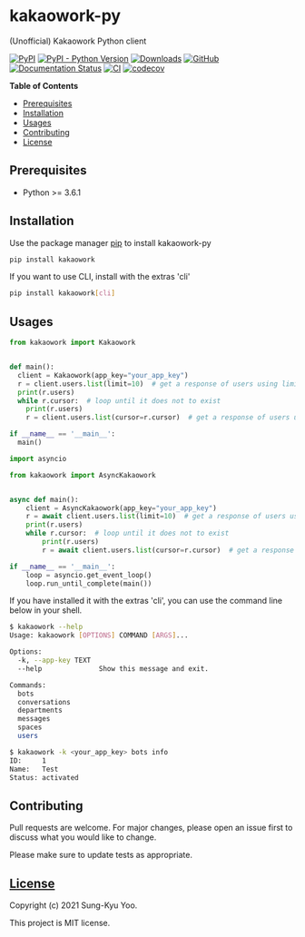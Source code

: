 # kakaowork-py

(Unofficial) Kakaowork Python client

[![PyPI](https://img.shields.io/pypi/v/kakaowork)](https://pypi.org/project/kakaowork)
[![PyPI - Python Version](https://img.shields.io/pypi/pyversions/kakaowork)](https://pypi.org/project/kakaowork)
[![Downloads](https://pepy.tech/badge/kakaowork)](https://pepy.tech/project/kakaowork)
[![GitHub](https://img.shields.io/github/license/skyoo2003/kakaowork-py)](LICENSE)
[![Documentation Status](https://readthedocs.org/projects/kakaowork-py/badge/?version=stable)](https://kakaowork-py.readthedocs.io/en/stable)
[![CI](https://github.com/skyoo2003/kakaowork-py/actions/workflows/ci.yml/badge.svg?branch=master)](https://github.com/skyoo2003/kakaowork-py/actions/workflows/ci.yml)
[![codecov](https://codecov.io/gh/skyoo2003/kakaowork-py/branch/master/graph/badge.svg?token=J6NQHDJEMZ)](https://codecov.io/gh/skyoo2003/kakaowork-py)

__Table of Contents__

- [Prerequisites](#prerequisites)
- [Installation](#installation)
- [Usages](#usages)
- [Contributing](#contributing)
- [License](#license)

## Prerequisites

- Python >= 3.6.1

## Installation

Use the package manager [pip](https://pip.pypa.io/en/stable/) to install kakaowork-py

```bash
pip install kakaowork
```

If you want to use CLI, install with the extras 'cli'

```bash
pip install kakaowork[cli]
```

## Usages

```python
from kakaowork import Kakaowork


def main():
  client = Kakaowork(app_key="your_app_key")
  r = client.users.list(limit=10)  # get a response of users using limit
  print(r.users)
  while r.cursor:  # loop until it does not to exist
    print(r.users)
    r = client.users.list(cursor=r.cursor)  # get a response of users using cursor

if __name__ == '__main__':
  main()
```

```python
import asyncio

from kakaowork import AsyncKakaowork


async def main():
    client = AsyncKakaowork(app_key="your_app_key")
    r = await client.users.list(limit=10)  # get a response of users using limit
    print(r.users)
    while r.cursor:  # loop until it does not to exist
        print(r.users)
        r = await client.users.list(cursor=r.cursor)  # get a response of users using cursor

if __name__ == '__main__':
    loop = asyncio.get_event_loop()
    loop.run_until_complete(main())
```

If you have installed it with the extras 'cli', you can use the command line below in your shell.

```sh
$ kakaowork --help
Usage: kakaowork [OPTIONS] COMMAND [ARGS]...

Options:
  -k, --app-key TEXT
  --help              Show this message and exit.

Commands:
  bots
  conversations
  departments
  messages
  spaces
  users

$ kakaowork -k <your_app_key> bots info
ID:     1
Name:   Test
Status: activated
```

## Contributing
Pull requests are welcome. For major changes, please open an issue first to discuss what you would like to change.

Please make sure to update tests as appropriate.

## [License](LICENSE)

Copyright (c) 2021 Sung-Kyu Yoo.

This project is MIT license.
